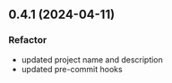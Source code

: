 ## 0.4.1 (2024-04-11)

### Refactor

- updated project name and description
- updated pre-commit hooks
